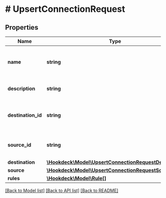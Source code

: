 # # UpsertConnectionRequest

## Properties

Name | Type | Description | Notes
------------ | ------------- | ------------- | -------------
**name** | **string** | A unique name of the connection for the source | [optional]
**description** | **string** | Description for the connection | [optional]
**destination_id** | **string** | ID of a destination to bind to the connection | [optional]
**source_id** | **string** | ID of a source to bind to the connection | [optional]
**destination** | [**\Hookdeck\Model\UpsertConnectionRequestDestination**](UpsertConnectionRequestDestination.md) |  | [optional]
**source** | [**\Hookdeck\Model\UpsertConnectionRequestSource**](UpsertConnectionRequestSource.md) |  | [optional]
**rules** | [**\Hookdeck\Model\Rule[]**](Rule.md) |  | [optional]

[[Back to Model list]](../../README.md#models) [[Back to API list]](../../README.md#endpoints) [[Back to README]](../../README.md)

